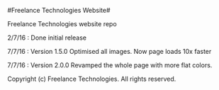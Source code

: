 #Freelance Technologies Website#

Freelance Technologies website repo

2/7/16 : Done initial release

7/7/16 : Version 1.5.0 Optimised all images. Now page loads 10x faster

7/7/16 : Version 2.0.0 Revamped the whole page with more flat colors.

Copyright (c) Freelance Technologies. All rights reserved.
